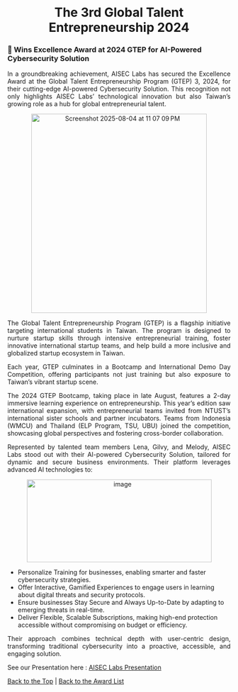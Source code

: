 <h1 align="center">
  <br />
  The 3rd Global Talent Entrepreneurship 2024
  <br />

### 🏅 Wins Excellence Award at 2024 GTEP for AI-Powered Cybersecurity Solution

<p align="justify">
In a groundbreaking achievement, AISEC Labs has secured the Excellence Award at the Global Talent Entrepreneurship Program (GTEP) 3, 2024, for their cutting-edge AI-powered Cybersecurity Solution. This recognition not only highlights AISEC Labs’ technological innovation but also Taiwan’s growing role as a hub for global entrepreneurial talent.</p>

 <div align="center">
<img width="396" height="450" alt="Screenshot 2025-08-04 at 11 07 09 PM" src="https://github.com/user-attachments/assets/a563029b-d329-4dd1-b447-448b2033e8cb" />
</div>

<p align="justify">
The Global Talent Entrepreneurship Program (GTEP) is a flagship initiative targeting international students in Taiwan. The program is designed to nurture startup skills through intensive entrepreneurial training, foster innovative international startup teams, and help build a more inclusive and globalized startup ecosystem in Taiwan.
</p>

<p align="justify">
Each year, GTEP culminates in a Bootcamp and International Demo Day Competition, offering participants not just training but also exposure to Taiwan’s vibrant startup scene.
</p>

<p align="justify">
The 2024 GTEP Bootcamp, taking place in late August, features a 2-day immersive learning experience on entrepreneurship. This year’s edition saw international expansion, with entrepreneurial teams invited from NTUST’s international sister schools and partner incubators. Teams from Indonesia (WMCU) and Thailand (ELP Program, TSU, UBU) joined the competition, showcasing global perspectives and fostering cross-border collaboration.
</p>

<p align="justify">
Represented by talented team members Lena, Gilvy, and Melody, AISEC Labs stood out with their AI-powered Cybersecurity Solution, tailored for dynamic and secure business environments. Their platform leverages advanced AI technologies to:
</p>

 <div align="center">
<img width="417" height="187" alt="image" src="https://github.com/user-attachments/assets/ccf04159-571a-4806-acaf-64df14bafaed" />
</div>

- Personalize Training for businesses, enabling smarter and faster cybersecurity strategies.
- Offer Interactive, Gamified Experiences to engage users in learning about digital threats and security protocols.
- Ensure businesses Stay Secure and Always Up-to-Date by adapting to emerging threats in real-time.
- Deliver Flexible, Scalable Subscriptions, making high-end protection accessible without compromising on budget or efficiency.


<p align="justify">
Their approach combines technical depth with user-centric design, transforming traditional cybersecurity into a proactive, accessible, and engaging solution.
</p>

See our Presentation here : [AISEC Labs Presentation](https://www.canva.com/design/DAGXYGFVn2c/BYPAbr2MLCH_ed0C3FjtrA/edit?utm_content=DAGXYGFVn2c&utm_campaign=designshare&utm_medium=link2&utm_source=sharebutton)


[Back to the Top](https://github.com/ntust-im-labyrinth/labyrinth/tree/GilvyThelmaProjectM/award/gtep2024#----the-3rd-global-talent-entrepreneurship-2024--) | [Back to the Award List](https://github.com/ntust-im-labyrinth/labyrinth/tree/GilvyThelmaProjectM/award#---award---colorbluelab-coloryellowy-oung--colororanger-estless-colorgreenin-colorredt-hreat-colororangeh-unting)

